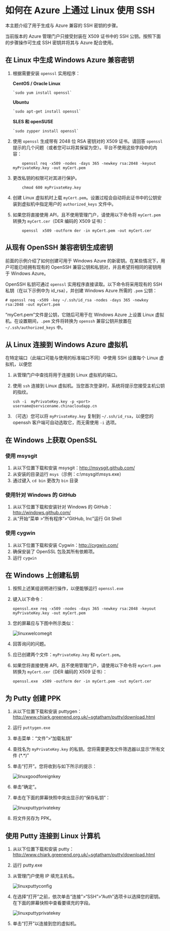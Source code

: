 <properties linkid="article" urlDisplayName="Use SSH" pageTitle="在 Azure 中使用 SSH 连接到 Linux 虚拟机" metaKeywords="Azure SSH keys Linux, Linux vm SSH" description="了解如何在 Azure 上通过 Linux 虚拟机生成和使用 SSH 密钥。" metaCanonical="" services="virtual-machines" documentationCenter="" title="如何在 Azure 上通过 Linux 使用 SSH" authors="" solutions="" manager="" editor="" />
<tags ms.service="virtual-machines"
    ms.date="11/28/2014"
    wacn.date="04/11/2015"
    />

# 如何在 Azure 上通过 Linux 使用 SSH

本主题介绍了用于生成与 Azure 兼容的 SSH 密钥的步骤。

当前版本的 Azure 管理门户只接受封装在 X509 证书中的 SSH 公钥。按照下面的步骤操作可生成 SSH 密钥并将其与 Azure 配合使用。

## 在 Linux 中生成 Windows Azure 兼容密钥

1.  根据需要安装 `openssl` 实用程序：

    **CentOS / Oracle Linux**

        `sudo yum install openssl`

    **Ubuntu**

        `sudo apt-get install openssl`

    **SLES 和 openSUSE**

        `sudo zypper install openssl`

2.  使用 `openssl` 生成带有 2048 位 RSA 密钥对的 X509 证书。请回答 `openssl` 提示的几个问题（或者您可以将其保留为空）。平台不使用这些字段中的内容：

            openssl req -x509 -nodes -days 365 -newkey rsa:2048 -keyout myPrivateKey.key -out myCert.pem

3.  更改私钥的权限可对其进行保护。

            chmod 600 myPrivateKey.key

4.  创建 Linux 虚拟机时上载 `myCert.pem`。设置过程会自动将此证书中的公钥安装到虚拟机中指定用户的 `authorized_keys` 文件中。

5.  如果您将直接使用 API，且不使用管理门户，请使用以下命令将 `myCert.pem` 转换为 `myCert.cer`（DER 编码的 X509 证书）：

            openssl  x509 -outform der -in myCert.pem -out myCert.cer

## 从现有 OpenSSH 兼容密钥生成密钥

前面的示例介绍了如何创建可用于 Windows Azure 的新密钥。在某些情况下，用户可能已经拥有现有的 OpenSSH 兼容公钥和私钥对，并且希望将相同的密钥用于 Windows Azure。

OpenSSH 私钥可通过 `openssl` 实用程序直接读取。以下命令将采用现有的 SSH 私钥（在以下示例中为 id\_rsa），并创建 Windows Azure 所需的 `.pem` 公钥：

    # openssl req -x509 -key ~/.ssh/id_rsa -nodes -days 365 -newkey rsa:2048 -out myCert.pem

“myCert.pem”文件是公钥，它随后可用于在 Windows Azure 上设置 Linux 虚拟机。在设置期间，`.pem` 文件将转换为 `openssh` 兼容公钥并放置在 `~/.ssh/authorized_keys` 中。

## 从 Linux 连接到 Windows Azure 虚拟机

在特定端口（此端口可能与使用的标准端口不同）中使用 SSH 设置每个 Linux 虚拟机，以便您

1.  从管理门户中查找将用于连接到 Linux 虚拟机的端口。
2.  使用 `ssh` 连接到 Linux 虚拟机。当您首次登录时，系统将提示您接受主机公钥的指纹。

        ssh -i  myPrivateKey.key -p <port> username@servicename.chinacloudapp.cn

3.  （可选）您可以将 `myPrivateKey.key` 复制到 `~/.ssh/id_rsa`，以便您的 openssh 客户端可自动选取它，而无需使用 `-i` 选项。

## 在 Windows 上获取 OpenSSL

### 使用 msysgit

1.  从以下位置下载和安装 msysgit：<http://msysgit.github.com/>
2.  从安装的目录运行 `msys`（示例：c:\\msysgit\\msys.exe）
3.  通过键入 `cd bin` 更改为 `bin` 目录

### 使用针对 Windows 的 GitHub

1.  从以下位置下载和安装针对 Windows 的 GitHub：<http://windows.github.com/>
2.  从“开始”菜单 \>“所有程序”\>“GitHub, Inc”运行 Git Shell

### 使用 cygwin

1.  从以下位置下载和安装 Cygwin：<http://cygwin.com/>
2.  确保安装了 OpenSSL 包及其所有依赖项。
3.  运行 `cygwin`

## 在 Windows 上创建私钥

1.  按照上述某组说明进行操作，以便能够运行 `openssl.exe`
2.  键入以下命令：

        openssl.exe req -x509 -nodes -days 365 -newkey rsa:2048 -keyout myPrivateKey.key -out myCert.pem

3.  您的屏幕应与下图中所示类似：

    ![linuxwelcomegit][linuxwelcomegit]

4.  回答询问的问题。
5.  应已创建两个文件：`myPrivateKey.key` 和 `myCert.pem`。
6.  如果您将直接使用 API，且不使用管理门户，请使用以下命令将 `myCert.pem` 转换为 `myCert.cer`（DER 编码的 X509 证书）：

        openssl.exe  x509 -outform der -in myCert.pem -out myCert.cer

## 为 Putty 创建 PPK

1.  从以下位置下载和安装 puttygen：<http://www.chiark.greenend.org.uk/~sgtatham/putty/download.html>
2.  运行 `puttygen.exe`
3.  单击菜单：“文件”\>“加载私钥”
4.  查找名为 `myPrivateKey.key` 的私钥。您将需要更改文件筛选器以显示“所有文件 (\*.\*)”
5.  单击“打开”。您将收到与如下所示的提示：

    ![linuxgoodforeignkey][linuxgoodforeignkey]

6.  单击“确定”。
7.  单击在下面的屏幕快照中突出显示的“保存私钥”：

    ![linuxputtyprivatekey][linuxputtyprivatekey]

8.  将文件另存为 PPK。

## 使用 Putty 连接到 Linux 计算机

1.  从以下位置下载和安装 putty：<http://www.chiark.greenend.org.uk/~sgtatham/putty/download.html>
2.  运行 putty.exe
3.  从管理门户使用 IP 填充主机名。

    ![linuxputtyconfig][linuxputtyconfig]

4.  在选择“打开”之前，依次单击“连接”\>“SSH”\>“Auth”选项卡以选择您的密钥。在下面的屏幕快照中查看要填充的字段。

    ![linuxputtyprivatekey][1]

5.  单击“打开”以连接到您的虚拟机。

  [linuxwelcomegit]: ./media/linux-use-ssh-key/linuxwelcomegit.png
  [linuxgoodforeignkey]: ./media/linux-use-ssh-key/linuxgoodforeignkey.png
  [linuxputtyprivatekey]: ./media/linux-use-ssh-key/linuxputtygenprivatekey.png
  [linuxputtyconfig]: ./media/linux-use-ssh-key/linuxputtyconfig.png
  [1]: ./media/linux-use-ssh-key/linuxputtyprivatekey.png
